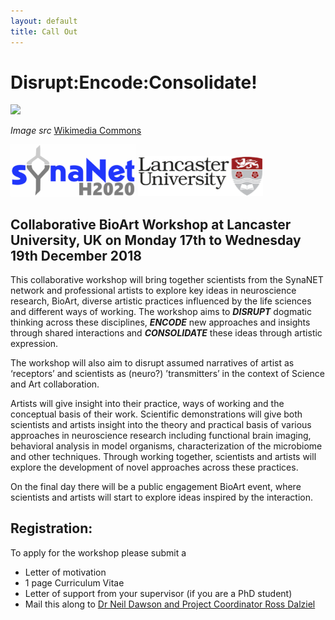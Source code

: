 ```yaml
---
layout: default
title: Call Out
---
```


# Disrupt:Encode:Consolidate!

<img src="https://upload.wikimedia.org/wikipedia/commons/thumb/7/75/Rat_primary_cortical_neuron_culture%2C_deconvolved_z-stack_overlay_%2830614937102%29.jpg/299px-Rat_primary_cortical_neuron_culture%2C_deconvolved_z-stack_overlay_%2830614937102%29.jpg" width=400>

*Image src* <a href="https://commons.wikimedia.org/wiki/File:Rat_primary_cortical_neuron_culture,_deconvolved_z-stack_overlay_(30614937102).jpg">Wikimedia Commons</a>

<img src="media/synaNetLogo.png" width=200>
<img src="media/LancsACLogo.png" width=200>

## Collaborative BioArt Workshop at **Lancaster University, UK** on **Monday 17th to Wednesday 19th December 2018**

This collaborative workshop will bring together scientists from the SynaNET network and professional artists to explore key ideas in neuroscience research, BioArt, diverse artistic practices influenced by the life sciences and different ways of working. The workshop aims to ***DISRUPT*** dogmatic thinking across these disciplines, ***ENCODE*** new approaches and insights through shared interactions and ***CONSOLIDATE*** these ideas through artistic expression.

The workshop will also aim to disrupt assumed narratives of artist as ‘receptors’ and scientists as (neuro?) ’transmitters’ in the context of Science and Art collaboration.

Artists will give insight into their practice, ways of working and the conceptual basis of their work. Scientific demonstrations will give both scientists and artists insight into the theory and practical basis of various approaches in neuroscience research including functional brain imaging, behavioral analysis in model organisms, characterization of the microbiome and other techniques. Through working together, scientists and artists will explore the development of novel approaches across these practices.

On the final day there will be a public engagement BioArt event, where scientists and artists will start to explore ideas inspired by the interaction.

## Registration:

To apply for the workshop please submit a
 * Letter of motivation 
 * 1 page Curriculum Vitae
 * Letter of support from your supervisor (if you are a PhD student) 
 * Mail this along to <a href="mailto:n.dawson1@lancaster.ac.uk?subject=Disrupt, Encode, Consolidate Enquiry&bcc=r.dalziel@lancaster.ac.uk">Dr Neil Dawson and Project Coordinator Ross Dalziel</a>
 
